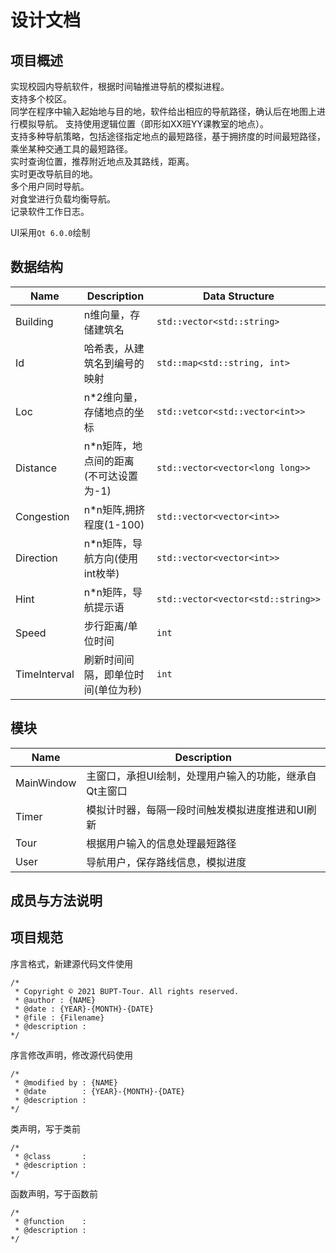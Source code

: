 # 设计文档

## 项目概述

实现校园内导航软件，根据时间轴推进导航的模拟进程。  
支持多个校区。  
同学在程序中输入起始地与目的地，软件给出相应的导航路径，确认后在地图上进行模拟导航。 
支持使用逻辑位置（即形如XX班YY课教室的地点）。  
支持多种导航策略，包括途径指定地点的最短路径，基于拥挤度的时间最短路径，乘坐某种交通工具的最短路径。  
实时查询位置，推荐附近地点及其路线，距离。  
实时更改导航目的地。  
多个用户同时导航。  
对食堂进行负载均衡导航。  
记录软件工作日志。  

UI采用`Qt 6.0.0`绘制  

## 数据结构

|Name|Description|Data Structure|
|-|-|-|
|Building|n维向量，存储建筑名|`std::vector<std::string>`|
|Id|哈希表，从建筑名到编号的映射|`std::map<std::string, int>`|
|Loc|n*2维向量，存储地点的坐标|`std::vetcor<std::vector<int>>`|
|Distance|n*n矩阵，地点间的距离(不可达设置为-1)|`std::vector<vector<long long>>`|
|Congestion|n*n矩阵,拥挤程度(1-100)|`std::vector<vector<int>>`|
|Direction|n*n矩阵，导航方向(使用int枚举)|`std::vector<vector<int>>`|
|Hint|n*n矩阵，导航提示语|`std::vector<vector<std::string>>`|
|Speed|步行距离/单位时间|`int`|
|TimeInterval|刷新时间间隔，即单位时间(单位为秒)|`int`|

## 模块

|Name|Description|
|-|-|
|MainWindow|主窗口，承担UI绘制，处理用户输入的功能，继承自Qt主窗口|
|Timer|模拟计时器，每隔一段时间触发模拟进度推进和UI刷新|
|Tour|根据用户输入的信息处理最短路径|
|User|导航用户，保存路线信息，模拟进度|

## 成员与方法说明

## 项目规范

序言格式，新建源代码文件使用
```
/*
 * Copyright © 2021 BUPT-Tour. All rights reserved.
 * @author : {NAME} 
 * @date : {YEAR}-{MONTH}-{DATE}
 * @file : {Filename}
 * @description : 
*/
```

序言修改声明，修改源代码使用
```
/*
 * @modified by : {NAME}
 * @date        : {YEAR}-{MONTH}-{DATE}
 * @description : 
*/
```

类声明，写于类前
```
/*
 * @class       : 
 * @description : 
*/
```

函数声明，写于函数前
```
/*
 * @function    : 
 * @description : 
*/
```
